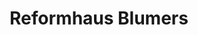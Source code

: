 ---
title: "Reformhaus Blumers"
url: /oldenburg-in-holstein/reformhaus-blumers/
shop: Lebensmittel
---